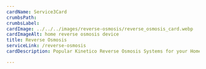 ```yaml
---
cardName: Service3Card
crumbsPath: 
crumbsLabel: 
cardImage: ../../../images/reverse-osmosis/reverse_osmosis_card.webp
cardImageAlt: home reverse osmosis device
title: Reverse Osmosis
serviceLink: /reverse-osmosis
cardDescription: Popular Kinetico Reverse Osmosis Systems for your Home, Rental, Duplex, Complex, Restaurant and more.

---
```

